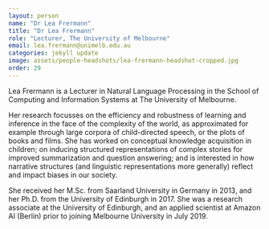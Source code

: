 ```yaml
---
layout: person
name: "Dr Lea Frermann"
title: "Dr Lea Frermann"
role: "Lecturer, The University of Melbourne"
email: lea.frermann@unimelb.edu.au
categories: jekyll update
image: assets/people-headshots/lea-frermann-headshot-cropped.jpg
order: 29
---
```

Lea Frermann is a Lecturer in Natural Language Processing in the School of Computing and Information Systems at The University of Melbourne. 

Her research focusses on the efficiency and robustness of learning and inference in the face of the complexity of the world, as approximated for example through large corpora of child-directed speech, or the plots of books and films. She has worked on conceptual knowledge acquisition in children; on inducing structured representations of complex stories for improved summarization and question answering; and is interested in how narrative structures (and linguistic representations more generally) reflect and impact biases in our society.

She received her M.Sc. from Saarland University in Germany in 2013, and her Ph.D. from the University of Edinburgh in 2017. She was a research associate at the University of Edinburgh, and an applied scientist at Amazon AI (Berlin) prior to joining Melbourne University in July 2019. 
